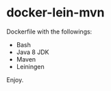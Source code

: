 # docker-lein-mvn

Dockerfile with the followings:

- Bash
- Java 8 JDK
- Maven
- Leiningen

Enjoy.
